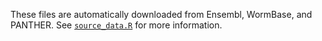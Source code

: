 These files are automatically downloaded from Ensembl, WormBase, and PANTHER. See [`source_data.R`](../R/source_data..R) for more information.

